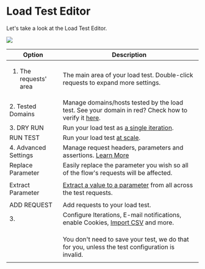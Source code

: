 # Load Test Editor

Let's take a look at the Load Test Editor.

![](broken-reference)

| Option                               | Description                                                                                                                                                                 |
| ------------------------------------ | --------------------------------------------------------------------------------------------------------------------------------------------------------------------------- |
| <ol><li>The requests' area</li></ol> | The main area of your load test. Double-click requests to expand more settings.                                                                                             |
| 2. Tested Domains                    | Manage domains/hosts tested by the load test. See your domain in red? Check how to verify it [here](https://docs.loadmill.com/load-testing/setup/domain-verification).      |
| 3. DRY RUN                           | Run your load test as [a single iteration](https://docs.loadmill.com/load-testing/getting-started#running-a-trial-test).                                                    |
|    RUN TEST                          | Run your load test [at scale](https://docs.loadmill.com/getting-started/getting-started-1#running-a-load-test-at-scale).                                                    |
| 4. Advanced Settings                 | Manage request headers, parameters and assertions. [Learn More](https://docs.loadmill.com/api-testing/test-suite-editor/request-editor)                                     |
| Replace Parameter                    | Easily replace the parameter you wish so all of the flow's requests will be affected.                                                                                       |
|                                      |                                                                                                                                                                             |
| Extract Parameter                    | [Extract a value to a parameter](https://docs.loadmill.com/load-testing/working-with-the-test-editor/quick-parameter-editing) from all across the test requests.            |
|                                      |                                                                                                                                                                             |
| ADD REQUEST                          | Add requests to your load test.                                                                                                                                             |
| 3.                                   | Configure Iterations, E-mail notifications, enable Cookies, [Import CSV](https://docs.loadmill.com/load-testing/working-with-the-test-editor/data-from-csv-files) and more. |
|                                      |                                                                                                                                                                             |
|                                      |                                                                                                                                                                             |
|                                      |                                                                                                                                                                             |
|                                      | You don't need to save your test, we do that for you, unless the test configuration is invalid.                                                                             |
|                                      |                                                                                                                                                                             |






